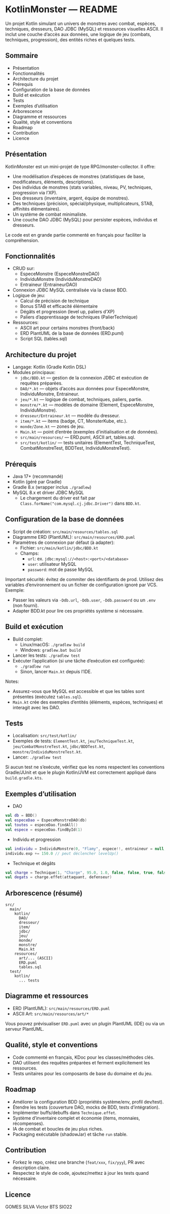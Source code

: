 # KotlinMonster — README

Un projet Kotlin simulant un univers de monstres avec combat, espèces, techniques, dresseurs, DAO JDBC (MySQL) et ressources visuelles ASCII. Il inclut une couche d’accès aux données, une logique de jeu (combats, techniques, progression), des entités riches et quelques tests.

## Sommaire
- Présentation
- Fonctionnalités
- Architecture du projet
- Prérequis
- Configuration de la base de données
- Build et exécution
- Tests
- Exemples d’utilisation
- Arborescence
- Diagramme et ressources
- Qualité, style et conventions
- Roadmap
- Contribution
- Licence

## Présentation
KotlinMonster est un mini-projet de type RPG/monster-collector. Il offre:
- Une modélisation d’espèces de monstres (statistiques de base, modificateurs, éléments, descriptions).
- Des individus de monstres (stats variables, niveau, PV, techniques, progression via l’XP).
- Des dresseurs (inventaire, argent, équipe de monstres).
- Des techniques (précision, spécial/physique, multiplicateurs, STAB, affinités élémentaires).
- Un système de combat minimaliste.
- Une couche DAO JDBC (MySQL) pour persister espèces, individus et dresseurs.

Le code est en grande partie commenté en français pour faciliter la compréhension.

## Fonctionnalités
- CRUD sur:
  - EspeceMonstre (EspeceMonstreDAO)
  - IndividuMonstre (IndividuMonstreDAO)
  - Entraineur (EntraineurDAO)
- Connexion JDBC MySQL centralisée via la classe BDD.
- Logique de jeu:
  - Calcul de précision de technique
  - Bonus STAB et efficacité élémentaire
  - Dégâts et progression (level up, paliers d’XP)
  - Paliers d’apprentissage de techniques (PalierTechnique)
- Ressources:
  - ASCII art pour certains monstres (front/back)
  - ERD PlantUML de la base de données (ERD.puml)
  - Script SQL (tables.sql)

## Architecture du projet
- Langage: Kotlin (Gradle Kotlin DSL)
- Modules principaux:
  - `jdbc/BDD.kt` — gestion de la connexion JDBC et exécution de requêtes préparées.
  - `DAO/*.kt` — objets d’accès aux données pour EspeceMonstre, IndividuMonstre, Entraineur.
  - `jeu/*.kt` — logique de combat, techniques, paliers, partie.
  - `monstre/*.kt` — modèles de domaine (Element, EspeceMonstre, IndividuMonstre).
  - `dresseur/Entraineur.kt` — modèle du dresseur.
  - `item/*.kt` — items (badge, CT, MonsterKube, etc.).
  - `monde/Zone.kt` — zones de jeu.
  - `Main.kt` — point d’entrée (exemples d’initialisation et de données).
  - `src/main/resources/` — ERD.puml, ASCII art, tables.sql.
  - `src/test/kotlin/` — tests unitaires (ElementTest, TechniqueTest, CombatMonstreTest, BDDTest, IndividuMonstreTest).

## Prérequis
- Java 17+ (recommandé)
- Kotlin (géré par Gradle)
- Gradle 8.x (wrapper inclus `./gradlew`)
- MySQL 8.x et driver JDBC MySQL
  - Le chargement du driver est fait par `Class.forName("com.mysql.cj.jdbc.Driver")` dans `BDD.kt`.

## Configuration de la base de données
- Script de création: `src/main/resources/tables.sql`
- Diagramme ERD (PlantUML): `src/main/resources/ERD.puml`
- Paramètres de connexion par défaut (à adapter):
  - Fichier: `src/main/kotlin/jdbc/BDD.kt`
  - Champs:
    - `url`: ex. `jdbc:mysql://<host>:<port>/<database>`
    - `user`: utilisateur MySQL
    - `password`: mot de passe MySQL

Important sécurité: évitez de commiter des identifiants de prod. Utilisez des variables d’environnement ou un fichier de configuration ignoré par VCS. Exemple:
- Passer les valeurs via `-Ddb.url`, `-Ddb.user`, `-Ddb.password` ou un `.env` (non fourni).
- Adapter BDD.kt pour lire ces propriétés système si nécessaire.

## Build et exécution
- Build complet:
  - Linux/macOS: `./gradlew build`
  - Windows: `gradlew.bat build`
- Lancer les tests: `./gradlew test`
- Exécuter l’application (si une tâche d’exécution est configurée):
  - `./gradlew run`
  - Sinon, lancer `Main.kt` depuis l’IDE.

Notes:
- Assurez-vous que MySQL est accessible et que les tables sont présentes (exécutez `tables.sql`).
- `Main.kt` crée des exemples d’entités (éléments, espèces, techniques) et interagit avec les DAO.

## Tests
- Localisation: `src/test/kotlin/`
- Exemples de tests: `ElementTest.kt`, `jeu/TechniqueTest.kt`, `jeu/CombatMonstreTest.kt`, `jdbc/BDDTest.kt`, `monstre/IndividuMonstreTest.kt`.
- Lancer: `./gradlew test`

Si aucun test ne s’exécute, vérifiez que les noms respectent les conventions Gradle/JUnit et que le plugin Kotlin/JVM est correctement appliqué dans `build.gradle.kts`.

## Exemples d’utilisation
- DAO
```kotlin
val db = BDD()
val especeDao = EspeceMonstreDAO(db)
val toutes = especeDao.findAll()
val espece = especeDao.findById(1)
```
- Individu et progression
```kotlin
val individu = IndividuMonstre(0, "Flamy", espece!!, entraineur = null, expInit = 0.0)
individu.exp += 150.0 // peut déclencher levelUp()
```
- Technique et dégâts
```kotlin
val charge = Technique(1, "Charge", 95.0, 1.0, false, false, true, false, Element(6, "Normal"))
val degats = charge.effet(attaquant, defenseur)
```

## Arborescence (résumé)
```
src/
  main/
    kotlin/
      DAO/
      dresseur/
      item/
      jdbc/
      jeu/
      monde/
      monstre/
      Main.kt
    resources/
      art/... (ASCII)
      ERD.puml
      tables.sql
  test/
    kotlin/
      ... tests
```

## Diagramme et ressources
- ERD (PlantUML): `src/main/resources/ERD.puml`
- ASCII Art: `src/main/resources/art/*`

Vous pouvez prévisualiser `ERD.puml` avec un plugin PlantUML (IDE) ou via un serveur PlantUML.

## Qualité, style et conventions
- Code commenté en français, KDoc pour les classes/méthodes clés.
- DAO utilisent des requêtes préparées et ferment explicitement les ressources.
- Tests unitaires pour les composants de base du domaine et du jeu.

## Roadmap
- Améliorer la configuration BDD (propriétés système/env, profil dev/test).
- Étendre les tests (couverture DAO, mocks de BDD, tests d’intégration).
- Implémenter buffs/debuffs dans `Technique.effet`.
- Système d’inventaire complet et économie (items, monnaies, récompenses).
- IA de combat et boucles de jeu plus riches.
- Packaging exécutable (shadowJar) et tâche `run` stable.

## Contribution
- Forkez le repo, créez une branche (`feat/xxx`, `fix/yyy`), PR avec description claire.
- Respectez le style de code, ajoutez/mettez à jour les tests quand nécessaire.

## Licence
GOMES SILVA Victor BTS SIO22
